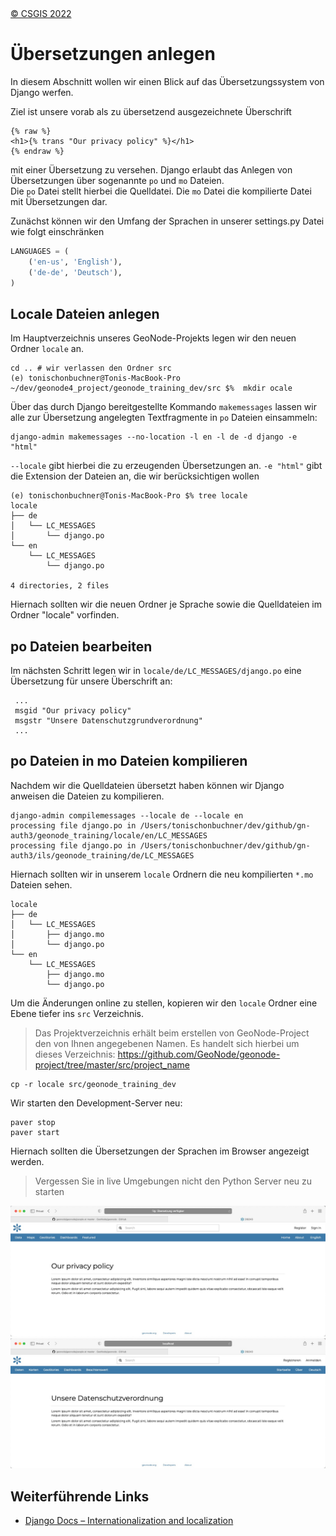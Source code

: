 <!-- the Menu -->
<link rel="stylesheet" media="all" href="../styles.css" />
<div id="logo"><a href="https://csgis.de">© CSGIS 2022</a></div>
<div id="menu"></div>
<div id="jumpMenu"></div>
<script src="../menu.js"></script>
<script src="../jumpmenu.js"></script>
<!-- the Menu -->


# Übersetzungen anlegen

In diesem Abschnitt wollen wir einen Blick auf das Übersetzungssystem von Django werfen.

Ziel ist unsere vorab als zu übersetzend ausgezeichnete Überschrift 

```shell
{% raw %}
<h1>{% trans "Our privacy policy" %}</h1>
{% endraw %}
```

mit einer Übersetzung zu versehen. Django erlaubt das Anlegen von Übersetzungen über sogenannte `po` und `mo` Dateien.  
Die `po` Datei stellt hierbei die Quelldatei. Die `mo` Datei die kompilierte Datei mit Übersetzungen dar.

Zunächst können wir den Umfang der Sprachen in unserer settings.py Datei wie folgt einschränken

```python
LANGUAGES = (
    ('en-us', 'English'),
    ('de-de', 'Deutsch'),
)
```

## Locale Dateien anlegen

Im Hauptverzeichnis unseres GeoNode-Projekts legen wir den neuen Ordner `locale` an.

```shell
cd .. # wir verlassen den Ordner src
(e) tonischonbuchner@Tonis-MacBook-Pro ~/dev/geonode4_project/geonode_training_dev/src $%  mkdir ocale
```

Über das durch Django bereitgestellte Kommando `makemessages` lassen wir alle zur Übersetzung angelegten Textfragmente in `po` Dateien einsammeln:

```shell
django-admin makemessages --no-location -l en -l de -d django -e "html" 
```

`--locale` gibt hierbei die zu erzeugenden Übersetzungen an.
`-e "html"` gibt die Extension der Dateien an, die wir berücksichtigen wollen 

```shell
(e) tonischonbuchner@Tonis-MacBook-Pro $% tree locale      
locale
├── de
│   └── LC_MESSAGES
│       └── django.po
└── en
    └── LC_MESSAGES
        └── django.po

4 directories, 2 files
```

Hiernach sollten wir die neuen Ordner je Sprache sowie die Quelldateien im Ordner "locale" vorfinden.

## po Dateien bearbeiten

Im nächsten Schritt legen wir in `locale/de/LC_MESSAGES/django.po` eine Übersetzung für unsere Überschrift an:

```shell
 ...
 msgid "Our privacy policy"
 msgstr "Unsere Datenschutzgrundverordnung"
 ... 
 ```

## po Dateien in mo Dateien kompilieren

Nachdem wir die Quelldateien übersetzt haben können wir Django anweisen die Dateien zu kompilieren.

```shell
django-admin compilemessages --locale de --locale en                    
processing file django.po in /Users/tonischonbuchner/dev/github/gn-auth3/geonode_training/locale/en/LC_MESSAGES
processing file django.po in /Users/tonischonbuchner/dev/github/gn-auth3/ils/geonode_training/de/LC_MESSAGES
```

Hiernach sollten wir in unserem `locale` Ordnern die neu kompilierten `*.mo` Dateien sehen.

```shell
locale
├── de
│   └── LC_MESSAGES
│       ├── django.mo
│       └── django.po
└── en
    └── LC_MESSAGES
        ├── django.mo
        └── django.po
```

Um die Änderungen online zu stellen, kopieren wir den `locale` Ordner eine Ebene tiefer ins `src` Verzeichnis.

> Das Projektverzeichnis erhält beim erstellen von GeoNode-Project den von Ihnen angegebenen Namen. Es handelt sich hierbei um dieses Verzeichnis: https://github.com/GeoNode/geonode-project/tree/master/src/project_name

```shell
cp -r locale src/geonode_training_dev
```

Wir starten den Development-Server neu:

```shell
paver stop
paver start
```

Hiernach sollten die Übersetzungen der Sprachen im Browser angezeigt werden.

> Vergessen Sie in live Umgebungen nicht den Python Server neu zu starten

![Englische Überschrift](images/english_trans.jpeg)
![Übersetzte deutsche Überschrift](images/german_trans.jpeg)


## Weiterführende Links

- [Django Docs – Internationalization and localization](https://docs.djangoproject.com/en/4.0/topics/i18n/)

